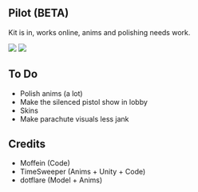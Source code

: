 ## Pilot (BETA)

Kit is in, works online, anims and polishing needs work.

[<img src="https://raw.githubusercontent.com/Moffein/Pilot/master/Art%20Assets/LobbyPreview.jpg">](https://raw.githubusercontent.com/Moffein/Pilot/master/Art%20Assets/LobbyPreview.jpg)
[<img src="https://raw.githubusercontent.com/Moffein/Pilot/master/Art%20Assets/texIconPilot.png">](https://raw.githubusercontent.com/Moffein/Pilot/master/Art%20Assets/texIconPilot.png)

## To Do

- Polish anims (a lot)
- Make the silenced pistol show in lobby
- Skins
- Make parachute visuals less jank

## Credits

- Moffein (Code)
- TimeSweeper (Anims + Unity + Code)
- dotflare (Model + Anims)